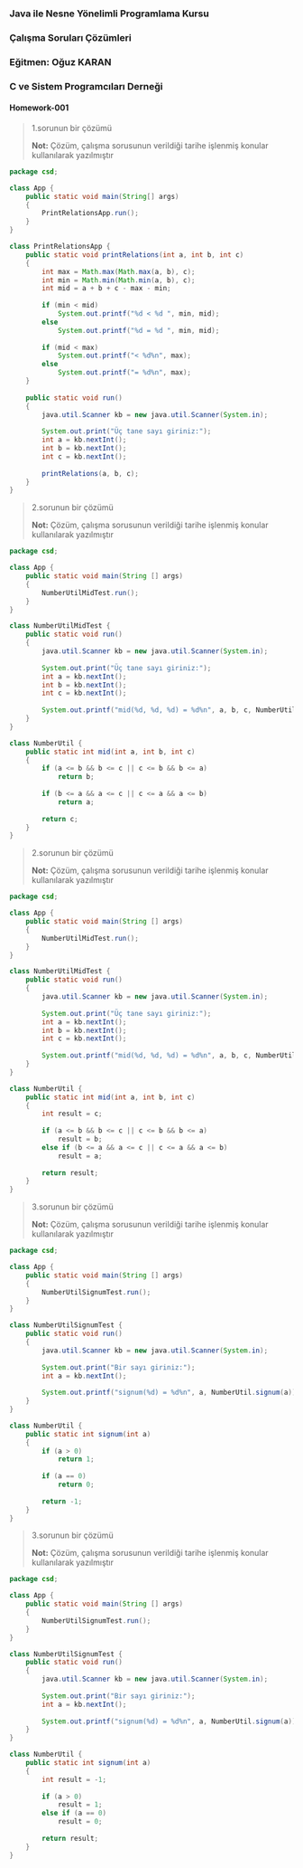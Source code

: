 ### Java ile Nesne Yönelimli Programlama Kursu
### Çalışma Soruları Çözümleri
### Eğitmen: Oğuz KARAN
### C ve Sistem Programcıları Derneği

#### Homework-001

>1.sorunun bir çözümü
>
>**Not:** Çözüm, çalışma sorusunun verildiği tarihe işlenmiş konular kullanılarak yazılmıştır

```java
package csd;

class App {
	public static void main(String[] args)
	{		
		PrintRelationsApp.run();
	}
}

class PrintRelationsApp {
	public static void printRelations(int a, int b, int c)
	{
		int max = Math.max(Math.max(a, b), c);
		int min = Math.min(Math.min(a, b), c);
		int mid = a + b + c - max - min;
		
		if (min < mid)
			System.out.printf("%d < %d ", min, mid);
		else
			System.out.printf("%d = %d ", min, mid);
		
		if (mid < max)
			System.out.printf("< %d%n", max);
		else
			System.out.printf("= %d%n", max);
	}
	
	public static void run() 
	{
		java.util.Scanner kb = new java.util.Scanner(System.in);
		
		System.out.print("Üç tane sayı giriniz:");
		int a = kb.nextInt();
		int b = kb.nextInt();
		int c = kb.nextInt();
		
		printRelations(a, b, c);
	}
}

```

>2.sorunun bir çözümü
>
>**Not:** Çözüm, çalışma sorusunun verildiği tarihe işlenmiş konular kullanılarak yazılmıştır

```java
package csd;

class App {
	public static void main(String [] args)
	{
		NumberUtilMidTest.run();
	}
}

class NumberUtilMidTest {
	public static void run()
	{
		java.util.Scanner kb = new java.util.Scanner(System.in);
		
		System.out.print("Üç tane sayı giriniz:");
		int a = kb.nextInt();
		int b = kb.nextInt();
		int c = kb.nextInt();
		
		System.out.printf("mid(%d, %d, %d) = %d%n", a, b, c, NumberUtil.mid(a, b, c));
	}
}

class NumberUtil {
	public static int mid(int a, int b, int c)
	{
		if (a <= b && b <= c || c <= b && b <= a)
			return b;
		
		if (b <= a && a <= c || c <= a && a <= b)
			return a;
		
		return c;
	}
}
```
>2.sorunun bir çözümü
>
>**Not:** Çözüm, çalışma sorusunun verildiği tarihe işlenmiş konular kullanılarak yazılmıştır

```java
package csd;

class App {
	public static void main(String [] args)
	{
		NumberUtilMidTest.run();
	}
}

class NumberUtilMidTest {
	public static void run()
	{
		java.util.Scanner kb = new java.util.Scanner(System.in);
		
		System.out.print("Üç tane sayı giriniz:");
		int a = kb.nextInt();
		int b = kb.nextInt();
		int c = kb.nextInt();
		
		System.out.printf("mid(%d, %d, %d) = %d%n", a, b, c, NumberUtil.mid(a, b, c));
	}
}

class NumberUtil {
	public static int mid(int a, int b, int c)
	{
		int result = c;
		
		if (a <= b && b <= c || c <= b && b <= a)
			result = b;		
		else if (b <= a && a <= c || c <= a && a <= b)
			result = a;
		
		return result;
	}
}
```
>3.sorunun bir çözümü
>
>**Not:** Çözüm, çalışma sorusunun verildiği tarihe işlenmiş konular kullanılarak yazılmıştır

```java
package csd;

class App {
	public static void main(String [] args)
	{
		NumberUtilSignumTest.run();
	}
}

class NumberUtilSignumTest {
	public static void run()
	{
		java.util.Scanner kb = new java.util.Scanner(System.in);
		
		System.out.print("Bir sayı giriniz:");
		int a = kb.nextInt();
		
		System.out.printf("signum(%d) = %d%n", a, NumberUtil.signum(a));
	}
}

class NumberUtil {
	public static int signum(int a)
	{
		if (a > 0)
			return 1;
		
		if (a == 0)
			return 0;
		
		return -1;
	}
}

```

>3.sorunun bir çözümü
>
>**Not:** Çözüm, çalışma sorusunun verildiği tarihe işlenmiş konular kullanılarak yazılmıştır

```java
package csd;

class App {
	public static void main(String [] args)
	{
		NumberUtilSignumTest.run();
	}
}

class NumberUtilSignumTest {
	public static void run()
	{
		java.util.Scanner kb = new java.util.Scanner(System.in);
		
		System.out.print("Bir sayı giriniz:");
		int a = kb.nextInt();
		
		System.out.printf("signum(%d) = %d%n", a, NumberUtil.signum(a));
	}
}

class NumberUtil {
	public static int signum(int a)
	{
		int result = -1;
		
		if (a > 0)
			result = 1;		
		else if (a == 0)
			result = 0;
		
		return result;
	}
}

```
